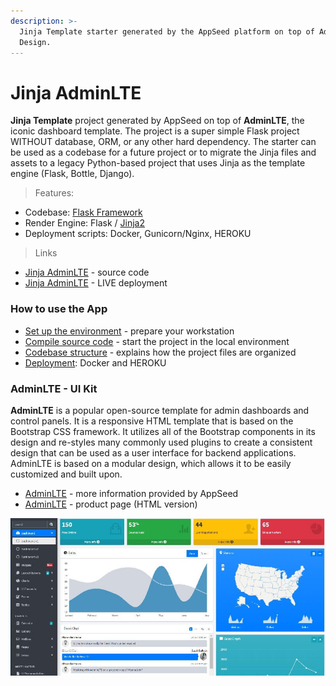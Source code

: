 ```yaml
---
description: >-
  Jinja Template starter generated by the AppSeed platform on top of AdminLTE
  Design.
---
```


# Jinja AdminLTE

**Jinja Template** project generated by AppSeed on top of **AdminLTE**,  the iconic dashboard template. The project is a super simple Flask project WITHOUT database, ORM, or any other hard dependency. The starter can be used as a codebase for a future project or to migrate the Jinja files and assets to a legacy Python-based project that uses Jinja as the template engine \(Flask, Bottle, Django\). 

> Features:

* Codebase: [Flask Framework](https://github.com/app-generator/boilerplate-code-jinja) 
* Render Engine: Flask / [Jinja2](https://jinja.palletsprojects.com/)
* Deployment scripts: Docker, Gunicorn/Nginx, HEROKU

> Links

* [Jinja AdminLTE](https://github.com/app-generator/jinja-adminlte) - source code
* [Jinja AdminLTE](https://adminlte-jinja.appseed-srv1.com/) - LIVE deployment



### How to use the App

* [Set up the environment](../../boilerplate-code/boilerplate-jinja.md#environment) - prepare your workstation
* [Compile source code](../../boilerplate-code/boilerplate-jinja.md#build-the-app) - start the project in the local environment
* [Codebase structure](../../boilerplate-code/boilerplate-jinja.md#codebase-structure) - explains how the project files are organized
* [Deployment](../../boilerplate-code/boilerplate-jinja.md#deployment): Docker and HEROKU 



### AdminLTE - UI Kit

**AdminLTE** is a popular open-source template for admin dashboards and control panels. It is a responsive HTML template that is based on the Bootstrap CSS framework. It utilizes all of the Bootstrap components in its design and re-styles many commonly used plugins to create a consistent design that can be used as a user interface for backend applications. AdminLTE is based on a modular design, which allows it to be easily customized and built upon.

* [AdminLTE](adminlte.md) - more information provided by AppSeed
* [AdminLTE](https://adminlte.io/) - product page \(HTML version\)

![AdminLTE - Open-source Bootstrap Template.](../../.gitbook/assets/adminlte-bootstrap-dashboard.jpg)

